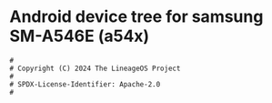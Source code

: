 # Android device tree for samsung SM-A546E (a54x)

```
#
# Copyright (C) 2024 The LineageOS Project
#
# SPDX-License-Identifier: Apache-2.0
#
```
